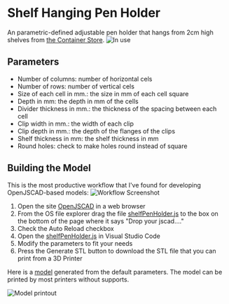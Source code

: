 # Shelf Hanging Pen Holder
An parametric-defined adjustable pen holder that hangs from 2cm high shelves from [the Container Store](https://www.containerstore.com/s/driftwood-melamine-shelves/d?productId=10018499).
![In use](inuse.jpg)
## Parameters
- Number of columns: number of horizontal cels
- Number of rows: number of vertical cels
- Size of each cell in mm.: the size in mm of each cell square
- Depth in mm: the depth in mm of the cells 
- Divider thickness in mm.: the thickness of the spacing between each cell
- Clip width in mm.: the width of each clip
- Clip depth in mm.: the depth of the flanges of the clips
- Shelf thickness in mm: the shelf thickness in mm
- Round holes: check to make holes round instead of square

## Building the Model
This is the most productive workflow that I've found for developing OpenJSCAD-based models:
![Workflow Screenshot](screenshot.png) 
1. Open the site [OpenJSCAD](http://openjscad.azurewebsites.net) in a web browser
2. From the OS file explorer drag the file [shelfPenHolder.js](shelfPenHolder.js) to the box on the bottom of the page where it says "Drop your jscad...."
3. Check the Auto Reload checkbox
4. Open the [shelfPenHolder.js](shelfPenHolder.js) in Visual Studio Code
5. Modify the parameters to fit your needs
6. Press the Generate STL button to download the STL file that you can print from a 3D Printer

Here is a [model](shelfPenHolder.stl) generated from the default parameters.  The model can be printed by most printers without supports.

![Model printout](printout.jpg)

